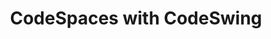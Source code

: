 ---
layout: post.njk
title: "CodeSpaces with CodeSwing"
summary: "An extension to VS Code to let you create a practice environment for someone to have an interactive code tryout. This works fantastically well with CodeSpaces new option to start up an environment by switching the link to the repo's TLD from .com to .dev. It lets you go directly to something like a CodePen with all of the power of Git and VSCode. Clearly a superior experience."
thumb: "http://pixelprowess.com/i/2021-08-18_11-41-59.png"
links:
- website: https://github.dev/lostintangent/rock-paper-scissors
category: shorts
tags:
- external
---